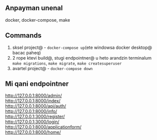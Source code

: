 ## Anpayman unenal
docker, docker-compose, make

## Commands
1. sksel project@ - `docker-compose up`(ete windowsa docker desktop@ bacac paheq)
2. 2 rope ktevi build@, stugi endpointner@ u heto arandzin terminalum `make migrations`, `make migrate`, `make createsuperuser`
3. avartel project@ - `docker-compose down`

## Mi qani endpointner
http://127.0.0.1:8000/admin/ \
http://127.0.0.1:8000/index/ \
http://127.0.0.1:8000/api/auth/ \
http://127.0.0.1:8000/info/ \
http://127.0.0.1:3000/register/ \
http://127.0.0.1:3000/login/ \
http://127.0.0.1:8000/applicationform/ \
http://127.0.0.1:8000/home/



